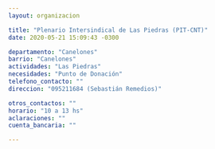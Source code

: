 ```yaml
---
layout: organizacion

title: "Plenario Intersindical de Las Piedras (PIT-CNT)"
date: 2020-05-21 15:09:43 -0300

departamento: "Canelones"
barrio: "Canelones"
actividades: "Las Piedras"
necesidades: "Punto de Donación"
telefono_contacto: ""
direccion: "095211684 (Sebastián Remedios)"

otros_contactos: ""
horario: "10 a 13 hs"
aclaraciones: ""
cuenta_bancaria: ""

---
```

